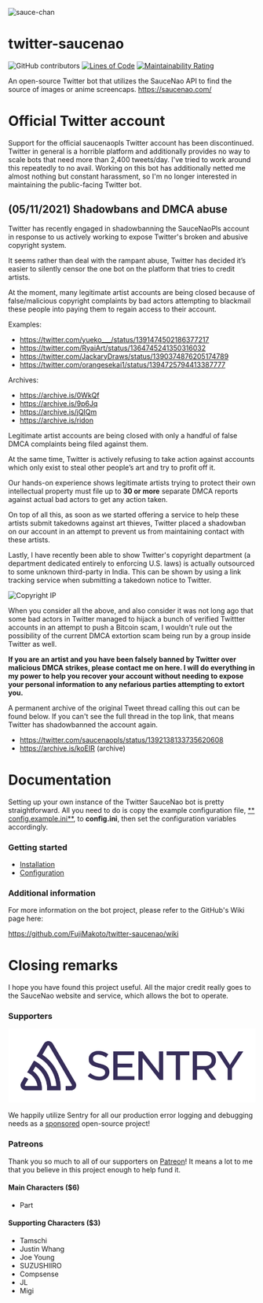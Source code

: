 ![sauce-chan](https://i.imgur.com/9L4zCM7.png)

# twitter-saucenao

![GitHub contributors](https://img.shields.io/github/contributors/fujimakoto/twitter-saucenao) [![Lines of Code](https://sonarcloud.io/api/project_badges/measure?project=FujiMakoto_twitter-saucenao&metric=ncloc)](https://sonarcloud.io/dashboard?id=FujiMakoto_twitter-saucenao) [![Maintainability Rating](https://sonarcloud.io/api/project_badges/measure?project=FujiMakoto_twitter-saucenao&metric=sqale_rating)](https://sonarcloud.io/dashboard?id=FujiMakoto_twitter-saucenao)

An open-source Twitter bot that utilizes the SauceNao API to find the source of images or anime screencaps.
https://saucenao.com/

# Official Twitter account

Support for the official saucenaopls Twitter account has been discontinued. Twitter in general is a horrible platform and additionally provides no way to scale bots that need more than 2,400 tweets/day. I've tried to work around this repeatedly to no avail. Working on this bot has additionally netted me almost nothing but constant harassment, so I'm no longer interested in maintaining the public-facing Twitter bot.

## (05/11/2021) Shadowbans and DMCA abuse

Twitter has recently engaged in shadowbanning the SauceNaoPls account in response to us actively working to expose Twitter's broken and abusive copyright system.

It seems rather than deal with the rampant abuse, Twitter has decided it’s easier to silently censor the one bot on the platform that tries to credit artists.

At the moment, many legitimate artist accounts are being closed because of false/malicious copyright complaints by bad actors attempting to blackmail these people into paying them to regain access to their account.

Examples:

* https://twitter.com/yueko___/status/1391474502186377217
* https://twitter.com/RyaiArt/status/1364745241350316032
* https://twitter.com/JackaryDraws/status/1390374876205174789
* https://twitter.com/orangesekai1/status/1394725794413387777

Archives:

* https://archive.is/0WkQf
* https://archive.is/9p6Jq
* https://archive.is/jQIQm
* https://archive.is/ridon

Legitimate artist accounts are being closed with only a handful of false DMCA complaints being filed against them.

At the same time, Twitter is actively refusing to take action against accounts which only exist to steal other people’s
art and try to profit off it.

Our hands-on experience shows legitimate artists trying to protect their own intellectual property must file up to **30
or more** separate DMCA reports against actual bad actors to get any action taken.

On top of all this, as soon as we started offering a service to help these artists submit takedowns against art thieves,
Twitter placed a shadowban on our account in an attempt to prevent us from maintaining contact with these artists.

Lastly, I have recently been able to show Twitter's copyright department (a department dedicated entirely to enforcing U.S. laws) is actually outsourced to some unknown third-party in India. This can be shown by using a link tracking service when submitting a takedown notice to Twitter.

![Copyright IP](https://i.imgur.com/jon9ETa.png)

When you consider all the above, and also consider it was not long ago that some bad actors in Twitter managed to hijack a bunch of verified Twittter accounts in an attempt to push a Bitcoin scam, I wouldn't rule out the possibility of the current DMCA extortion scam being run by a group inside Twitter as well.

**If you are an artist and you have been falsely banned by Twitter over malicious DMCA strikes, please contact me on here. I will do everything in my power to help you recover your account without needing to expose your personal information to any nefarious parties attempting to extort you.**

A permanent archive of the original Tweet thread calling this out can be found below. If you can't see the full thread in the top link, that means Twitter has shadowbanned the account again.

* https://twitter.com/saucenaopls/status/1392138133735620608
* https://archive.is/koEIR (archive)


# Documentation

Setting up your own instance of the Twitter SauceNao bot is pretty straightforward. All you need to do is copy the
example configuration file, [**
config.example.ini**](https://github.com/FujiMakoto/twitter-saucenao/blob/master/config.example.ini), to **config.ini**,
then set the configuration variables accordingly.

### Getting started

* [Installation](https://github.com/FujiMakoto/twitter-saucenao/wiki/Installation)
* [Configuration](https://github.com/FujiMakoto/twitter-saucenao/wiki/Configuration)

### Additional information

For more information on the bot project, please refer to the GitHub's Wiki page here:

https://github.com/FujiMakoto/twitter-saucenao/wiki

# Closing remarks

I hope you have found this project useful. All the major credit really goes to the SauceNao website and service, which
allows the bot to operate.

### Supporters

![Sentry](./sentry.svg)

We happily utilize Sentry for all our production error logging and debugging needs as
a [sponsored](https://sentry.io/for/good/) open-source project!

### Patreons

Thank you so much to all of our supporters on [Patreon](https://www.patreon.com/saucebot)! It means a lot to me that you
believe in this project enough to help fund it.

#### Main Characters ($6)

* Part

#### Supporting Characters ($3)

* Tamschi
* Justin Whang
* Joe Young
* SUZUSHIIRO
* Compsense
* JL
* Migi
